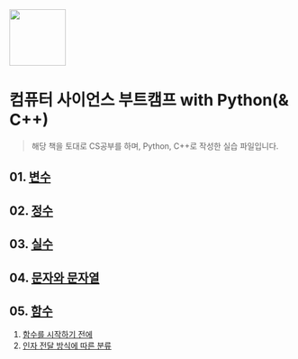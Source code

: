<img src="http://image.yes24.com/goods/58552941/XL" height="100"> 

# 컴퓨터 사이언스 부트캠프 with Python(& C++)

> 해당 책을 토대로 CS공부를 하며, Python, C++로 작성한 실습 파일입니다.

## 01. [변수](01.변수/README.md)

## 02. [정수](02.정수/README.md)

## 03. [실수](03.실수/README.md)

## 04. [문자와 문자열](04.문자,문자열/README.md)

## 05. [함수](05.함수)
1. [함수를 시작하기 전에](05.함수/1.함수를_시작하기_전에.md)
2. [인자 전달 방식에 따른 분류](05.함수/2.인자전달_방식에_따른_분류.md)